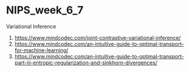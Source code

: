 # NIPS_week_6_7

Variational Inference

1. https://www.mindcodec.com/joint-contrastive-variational-inference/
2. https://www.mindcodec.com/an-intuitive-guide-to-optimal-transport-for-machine-learning/
3. https://www.mindcodec.com/an-intuitive-guide-to-optimal-transport-part-iii-entropic-regularization-and-sinkhorn-divergences/
